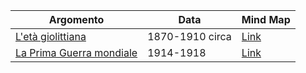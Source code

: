 | Argomento                                                                 | Data            | Mind Map                                        |
| ------------------------------------------------------------------------- | --------------- | ----------------------------------------------- |
| [L'età giolittiana](L'et%C3%A0%20giolittiana/L'et%C3%A0%20giolittiana.md) | 1870-1910 circa | [Link](L'et%C3%A0%20giolittiana/Mind%20Map.png) |
| [La Prima Guerra mondiale](Storia/La%20Prima%20Guerra%20mondiale/La%20Prima%20Guerra%20mondiale.md) | 1914-1918 |     [Link](Storia/La%20Prima%20Guerra%20mondiale/Mind%20Map.png)                                                 |

